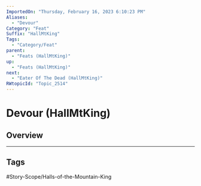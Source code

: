```yaml
---
ImportedOn: "Thursday, February 16, 2023 6:10:23 PM"
Aliases:
  - "Devour"
Category: "Feat"
Suffix: "HallMtKing"
Tags:
  - "Category/Feat"
parent:
  - "Feats (HallMtKing)"
up:
  - "Feats (HallMtKing)"
next:
  - "Eater Of The Dead (HallMtKing)"
RWtopicId: "Topic_2514"
---
```

# Devour (HallMtKing)
## Overview

---
## Tags
#Story-Scope/Halls-of-the-Mountain-King

